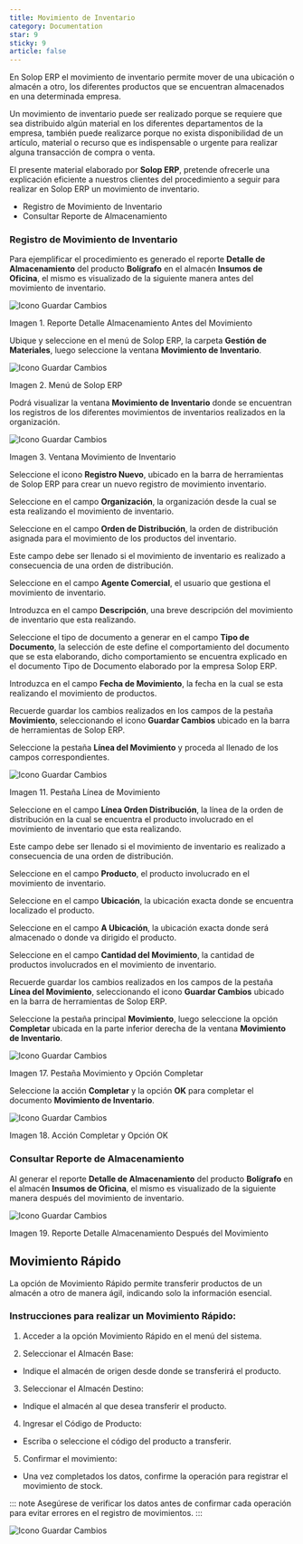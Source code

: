 ```yaml
---
title: Movimiento de Inventario
category: Documentation
star: 9
sticky: 9
article: false
---
```


En Solop ERP el movimiento de inventario permite mover de una ubicación o almacén a otro, los diferentes productos que se encuentran almacenados en una determinada empresa.

Un movimiento de inventario puede ser realizado porque se requiere que sea distribuido algún material en los diferentes departamentos de la empresa, también puede realizarce porque no exista disponibilidad de un artículo, material o recurso que es indispensable o urgente para realizar alguna transacción de compra o venta.

El presente material elaborado por **Solop ERP**, pretende ofrecerle una explicación eficiente a nuestros clientes del procedimiento a seguir para realizar en Solop ERP un movimiento de inventario.

- Registro de Movimiento de Inventario
- Consultar Reporte de Almacenamiento

### Registro de Movimiento de Inventario

Para ejemplificar el procedimiento es generado el reporte **Detalle de Almacenamiento** del producto **Bolígrafo** en el almacén **Insumos de Oficina**, el mismo es visualizado de la siguiente manera antes del movimiento de inventario.

![Icono Guardar Cambios](/assets/img/docs/materials-management/mam-materials-image19.png)

Imagen 1. Reporte Detalle Almacenamiento Antes del Movimiento

Ubique y seleccione en el menú de Solop ERP, la carpeta **Gestión de Materiales**, luego seleccione la ventana **Movimiento de Inventario**.

![Icono Guardar Cambios](/assets/img/docs/materials-management/mam-materials-image20.png)

Imagen 2. Menú de Solop ERP

Podrá visualizar la ventana **Movimiento de Inventario** donde se encuentran los registros de los diferentes movimientos de inventarios realizados en la organización.

![Icono Guardar Cambios](/assets/img/docs/materials-management/mam-materials-image21.png)

Imagen 3. Ventana Movimiento de Inventario

Seleccione el icono **Registro Nuevo**, ubicado en la barra de herramientas de Solop ERP para crear un nuevo registro de movimiento inventario.

Seleccione en el campo **Organización**, la organización desde la cual se esta realizando el movimiento de inventario.

Seleccione en el campo **Orden de Distribución**, la orden de distribución asignada para el movimiento de los productos del inventario.

Este campo debe ser llenado si el movimiento de inventario es realizado a consecuencia de una orden de distribución.

Seleccione en el campo **Agente Comercial**, el usuario que gestiona el movimiento de inventario.

Introduzca en el campo **Descripción**, una breve descripción del movimiento de inventario que esta realizando.

Seleccione el tipo de documento a generar en el campo **Tipo de Documento**, la selección de este define el comportamiento del documento que se esta elaborando, dicho comportamiento se encuentra explicado en el documento Tipo de Documento elaborado por la empresa Solop ERP.

Introduzca en el campo **Fecha de Movimiento**, la fecha en la cual se esta realizando el movimiento de productos.

Recuerde guardar los cambios realizados en los campos de la pestaña **Movimiento**, seleccionando el icono **Guardar Cambios** ubicado en la barra de herramientas de Solop ERP.

Seleccione la pestaña **Línea del Movimiento** y proceda al llenado de los campos correspondientes.

![Icono Guardar Cambios](/assets/img/docs/materials-management/mam-materials-image29.png)

Imagen 11. Pestaña Línea de Movimiento

Seleccione en el campo **Línea Orden Distribución**, la línea de la orden de distribución en la cual se encuentra el producto involucrado en el movimiento de inventario que esta realizando.

Este campo debe ser llenado si el movimiento de inventario es realizado a consecuencia de una orden de distribución.

Seleccione en el campo **Producto**, el producto involucrado en el movimiento de inventario.

Seleccione en el campo **Ubicación**, la ubicación exacta donde se encuentra localizado el producto.

Seleccione en el campo **A Ubicación**, la ubicación exacta donde será almacenado o donde va dirigido el producto.

Seleccione en el campo **Cantidad del Movimiento**, la cantidad de productos involucrados en el movimiento de inventario.

Recuerde guardar los cambios realizados en los campos de la pestaña **Línea del Movimiento**, seleccionando el icono **Guardar Cambios** ubicado en la barra de herramientas de Solop ERP.

Seleccione la pestaña principal **Movimiento**, luego seleccione la opción **Completar** ubicada en la parte inferior derecha de la ventana **Movimiento de Inventario**.

![Icono Guardar Cambios](/assets/img/docs/materials-management/mam-materials-image35.png)

Imagen 17. Pestaña Movimiento y Opción Completar

Seleccione la acción **Completar** y la opción **OK** para completar el documento **Movimiento de Inventario**.

![Icono Guardar Cambios](/assets/img/docs/materials-management/mam-materials-image36.png)

Imagen 18. Acción Completar y Opción OK

### Consultar Reporte de Almacenamiento

Al generar el reporte **Detalle de Almacenamiento** del producto **Bolígrafo** en el almacén **Insumos de Oficina**, el mismo es visualizado de la siguiente manera después del movimiento de inventario.

![Icono Guardar Cambios](/assets/img/docs/materials-management/mam-materials-image37.png)

Imagen 19. Reporte Detalle Almacenamiento Después del Movimiento

## Movimiento Rápido

La opción de Movimiento Rápido permite transferir productos de un almacén a otro de manera ágil, indicando solo la información esencial.

### Instrucciones para realizar un Movimiento Rápido:

1. Acceder a la opción Movimiento Rápido en el menú del sistema.

2. Seleccionar el Almacén Base:

* Indique el almacén de origen desde donde se transferirá el producto.

3. Seleccionar el Almacén Destino:

* Indique el almacén al que desea transferir el producto.

4. Ingresar el Código de Producto:

* Escriba o seleccione el código del producto a transferir.

5. Confirmar el movimiento:

* Una vez completados los datos, confirme la operación para registrar el movimiento de stock.

::: note
Asegúrese de verificar los datos antes de confirmar cada operación para evitar errores en el registro de movimientos.
:::

![Icono Guardar Cambios](/assets/img/docs/materials-management/mam-materials-image37.png)